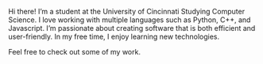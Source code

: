 Hi there! I’m a student at the University of Cincinnati Studying Computer Science. 
I love working with multiple languages such as Python, C++, and Javascript. 
I’m passionate about creating software that is both efficient and user-friendly. 
In my free time, I enjoy learning new technologies. 

Feel free to check out some of my work.
